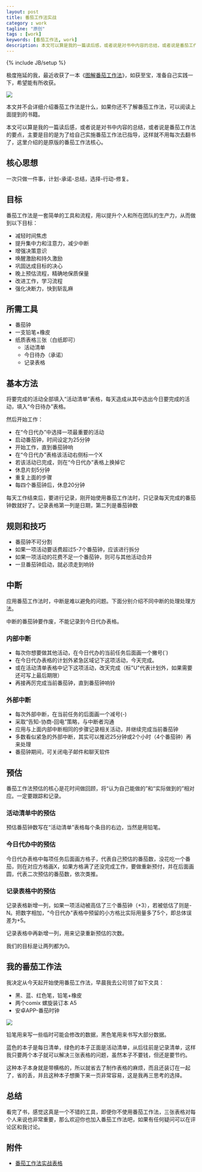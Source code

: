 ```yaml
---
layout: post
title: 番茄工作法实战
category : work
tagline: "原创"
tags : [work]
keywords: [番茄工作法, work]
description: 本文可以算是我的一篇读后感，或者说是对书中内容的总结，或者说是番茄工作法的要点，主要是目的是为了给自己实施番茄工作法已指导，这样就不用每次去翻书了，这里介绍的是原版的番茄工作法核心
---
```

{% include JB/setup %}

极度拖延的我，最近收获了一本《[图解番茄工作法](http://www.amazon.cn/gp/product/B004O9F71K/ref=as_li_qf_sp_asin_il_tl?ie=UTF8&camp=536&creative=3200&creativeASIN=B004O9F71K&linkCode=as2&tag=yanhaijing-23)》，如获至宝，准备自己实践一下，希望能有所收获。

![]({{BLOG_IMG}}238.jpg) 

本文并不会详细介绍番茄工作法是什么，如果你还不了解番茄工作法，可以阅读上面提到的书籍。

本文可以算是我的一篇读后感，或者说是对书中内容的总结，或者说是番茄工作法的要点，主要是目的是为了给自己实施番茄工作法已指导，这样就不用每次去翻书了，这里介绍的是原版的番茄工作法核心。

## 核心思想
一次只做一件事，计划-承诺-总结，选择-行动-修复。

## 目标
番茄工作法是一套简单的工具和流程，用以提升个人和所在团队的生产力，从而做到以下目标：

- 减轻时间焦虑
- 提升集中力和注意力，减少中断
- 增强决策意识
- 唤醒激励和持久激励
- 巩固达成目标的决心
- 晚上预估流程，精确地保质保量
- 改进工作，学习流程
- 强化决断力，快到斩乱麻

## 所需工具
- 番茄钟
- 一支铅笔+橡皮
- 纸质表格三张（白纸即可）
	- 活动清单
	- 今日待办（承诺）
	- 记录表格

## 基本方法
将要完成的活动全部填入“活动清单”表格，每天造成从其中选出今日要完成的活动，填入“今日待办”表格。

然后开始工作：

- 在“今日代办”中选择一项最重要的活动
- 启动番茄钟，时间设定为25分钟
- 开始工作，直到番茄钟响
- 在“今日代办”表格该活动右侧标一个X
- 若该活动已完成，则在“今日代办”表格上换掉它
- 休息片刻5分钟
- 重复上面的步骤
- 每四个番茄钟后，休息20分钟

每天工作结束后，要进行记录，刚开始使用番茄工作法时，只记录每天完成的番茄钟数就好了。记录表格第一列是日期，第二列是番茄钟数

## 规则和技巧
- 番茄钟不可分割
- 如果一项活动要话费超过5-7个番茄钟，应该进行拆分
- 如果一项活动的花费不足一个番茄钟，则可与其他活动合并
- 一旦番茄钟启动，就必须走到响铃

## 中断
应用番茄工作法时，中断是难以避免的问题。下面分别介绍不同中断的处理处理方法。

中断的番茄钟要作废，不能记录到今日代办表格。

### 内部中断
- 每次你想要做其他活动，在今日代办的当前任务后面画一个撇号(`)
- 在今日代办表格的计划外紧急区域记下这项活动，今天完成。
- 或在活动清单表格中记下这项活动，改天完成（标"U"代表计划外，如果需要还可写上最后期限）
- 再接再厉完成当前番茄钟，直到番茄钟响铃

### 外部中断
- 每次外部中断，在当前任务的后面画一个减号(-)
- 采取“告知-协商-回电”策略，与中断者沟通
- 应用与上面内部中断相同的步骤记录相关活动，并继续完成当前番茄钟
- 多数看似紧急的外部中断，其实可以推迟25分钟或2个小时（4个番茄钟）再来处理
- 番茄钟期间，可关闭电子邮件和聊天软件

## 预估
番茄工作法预估的核心是花时间做回顾，将“认为自己能做的”和“实际做到的”相对应。一定要跟踪和记录。

### 活动清单中的预估
预估番茄钟数写在“活动清单”表格每个条目的右边，当然是用铅笔。

### 今日代办中的预估
今日代办表格中每项任务后面画方格子，代表自己预估的番茄数，没花吃一个番茄，则在对应方格画X，如果方格满了还没完成工作，要做重新预付，并在后面画圆，代表二次预估的番茄数，依次类推。

### 记录表格中的预估
记录表格新增一列，如果一项活动被高估了三个番茄钟（+3），若被低估了则是-N。把数字相加，“今日代办”表格中预留的小方格比实际用量多了5个，即总体误差为+5。

记录表格中再新增一列，用来记录重新预估的次数。

我们的目标是让两列都为0。

## 我的番茄工作法
我决定从今天起开始使用番茄工作法，早晨我去公司领了如下文具：

- 黑、蓝、红色笔，铅笔+橡皮
- 两个comix 螺旋装订本 A5
- 安卓APP-番茄时钟

![]({{BLOG_IMG}}/177.jpg)

铅笔用来写一些临时可能会修改的数据，黑色笔用来书写大部分数据。

蓝色的本子是每日清单，绿色的本子正面是活动清单，从后往前是记录清单，这样我只要两个本子就可以解决三张表格的问题，虽然本子不要钱，但还是要节约。

这种本子本身就是带横格的，所以就省去了制作表格的麻烦，而且还装订在一起了，省的丢，并且这种本子想撕下来一页非常容易，这是我再三思考的选择。

## 总结
看完了书，感觉这真是一个不错的工具，即便你不使用番茄工作法，三张表格对每个人来说也非常重要，那么欢迎你也加入番茄工作法吧，如果有任何疑问可以在评论区和我讨论。

## 附件
- [番茄工作法实战表格](http://wenku.baidu.com/link?url=_cTNP2WkI_8aTh1Wy-FsBeO-FH09cFdfPRIEjcr9VgwbglPP5MYyJJnexdPZzf5KsANV328KAW74R9p8rPwsj9sFulonZLvRdZo-Pf30WyK)










